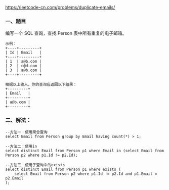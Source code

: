 https://leetcode-cn.com/problems/duplicate-emails/

### 一、题目

编写一个 SQL 查询，查找 Person 表中所有重复的电子邮箱。

```
示例：
+----+---------+
| Id | Email   |
+----+---------+
| 1  | a@b.com |
| 2  | c@d.com |
| 3  | a@b.com |
+----+---------+

根据以上输入，你的查询应返回以下结果：
+---------+
| Email   |
+---------+
| a@b.com |
+---------+
```

### 二、解法：

```mysql
--方法一：使用聚合查询
select Email from Person group by Email having count(*) > 1;

--方法二：使用in
select distinct Email from Person p1 where Email in (select Email from Person p2 where p1.Id != p2.Id);

--方法三：使用子查询中的exists
select distinct Email from Person p1 where exists (
	select Email from Person p2 where p1.Id != p2.Id and p1.Email = p2.Email
);
```

